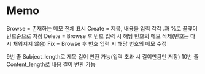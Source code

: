 ﻿# Memo
Browse = 존재하는 메모 전체 표시
Create = 제목, 내용을 입력 각각 .과 %로 끝맺어 번호순으로 저장
Delete = Browse 후 번호 입력 시 해당 번호의 메모 삭제(번호는 다시 채워지지 않음)
Fix = Browse 후 번호 입력 시 해당 번호의 메모 수정

9번 줄 Subject_length로 제목 길이 변환 가능(입력 초과 시 길이만큼만 저장)
10번 줄 Content_length로 내용 길이 변환 가능
